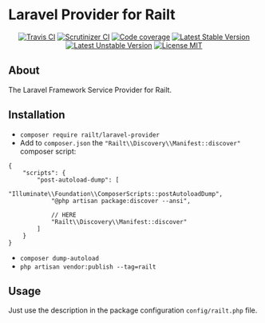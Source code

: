 # Laravel Provider for Railt

<p align="center">
    <a href="https://travis-ci.org/railt/laravel-provider"><img src="https://travis-ci.org/railt/laravel-provider.svg?branch=master&" alt="Travis CI" /></a>
    <a href="https://scrutinizer-ci.com/g/railt/laravel-provider/?branch=master"><img src="https://scrutinizer-ci.com/g/railt/laravel-provider/badges/quality-score.png?b=master&" alt="Scrutinizer CI" /></a>
    <a href="https://scrutinizer-ci.com/g/railt/laravel-provider/?branch=master"><img src="https://scrutinizer-ci.com/g/railt/laravel-provider/badges/coverage.png?b=master&" alt="Code coverage" /></a>
    <a href="https://packagist.org/packages/railt/laravel-provider"><img src="https://poser.pugx.org/railt/laravel-provider/version?" alt="Latest Stable Version"></a>
    <a href="https://packagist.org/packages/railt/laravel-provider"><img src="https://poser.pugx.org/railt/laravel-provider/v/unstable?" alt="Latest Unstable Version"></a>
    <a href="https://raw.githubusercontent.com/railt/laravel-provider/master/LICENSE"><img src="https://poser.pugx.org/railt/laravel-provider/license?" alt="License MIT"></a>
</p>

## About

The Laravel Framework Service Provider for Railt.

## Installation

- `composer require railt/laravel-provider`
- Add to `composer.json` the `"Railt\\Discovery\\Manifest::discover"` composer script:
```json5
{
    "scripts": {
        "post-autoload-dump": [
            "Illuminate\\Foundation\\ComposerScripts::postAutoloadDump",
            "@php artisan package:discover --ansi",
            
            // HERE
            "Railt\\Discovery\\Manifest::discover"
        ]
    }
}
```
- `composer dump-autoload`
- `php artisan vendor:publish --tag=railt`

## Usage

Just use the description in the package configuration 
`config/railt.php` file.
